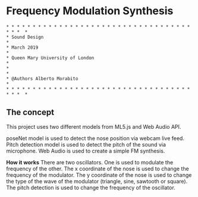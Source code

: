 # Frequency Modulation Synthesis

```
* * * * * * * * * * * * * * * * * * * * * * * * * * * * * * * * * * * * * *  *
* Sound Design                                                               *
* March 2019                                                                 *
* Queen Mary University of London                                            *
*                                                                            *
* @Authors Alberto Morabito                                                  *
* * * * * * * * * * * * * * * * * * * * * * * * * * * * * * * * * * * * * *  *
```

## The concept

This project uses two different models from ML5.js and Web Audio API.

poseNet model is used to detect the nose position via webcam live feed.
Pitch detection model is used to detect the pitch of the sound via microphone.
Web Audio is used to create a simple FM synthesis.

**How it works**
There are two oscillators. One is used to modulate the frequency of the other.
The x coordinate of the nose is used to change the frequency of the modulator.
The y coordinate of the nose is used to change the type of the wave of the modulator (triangle, sine, sawtooth or square).
The pitch detection is used to change the frequency of the oscillator.
